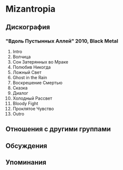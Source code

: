 # Mizantropia



## Дискография

### "Вдоль Пустынных Аллей" 2010, Black Metal

1. Intro
2. Волчица 
3. Сон Затерянных во Мраке
4. Полюбив Никогда
5. Ложный Свет
6. Ghost in the Rain
7. Воскрешение Смертью 
8. Сказка 
9. Диалог 
10. Холодный Рассвет 
11. Bloody Fight
12. Проклятое Чувство 
13. Outro


## Отношения с другими группами


## Обсуждения


## Упоминания

